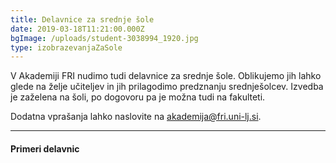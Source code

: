 ```yaml
---
title: Delavnice za srednje šole
date: 2019-03-18T11:21:00.000Z
bgImage: /uploads/student-3038994_1920.jpg
type: izobrazevanjaZaSole
---
```

V Akademiji FRI nudimo tudi delavnice za srednje šole. Oblikujemo jih lahko glede na želje učiteljev in jih prilagodimo predznanju srednješolcev. Izvedba je zaželena na šoli, po dogovoru pa je možna tudi na fakulteti.

Dodatna vprašanja lahko naslovite na akademija@fri.uni-lj.si.

---

#### Primeri delavnic
